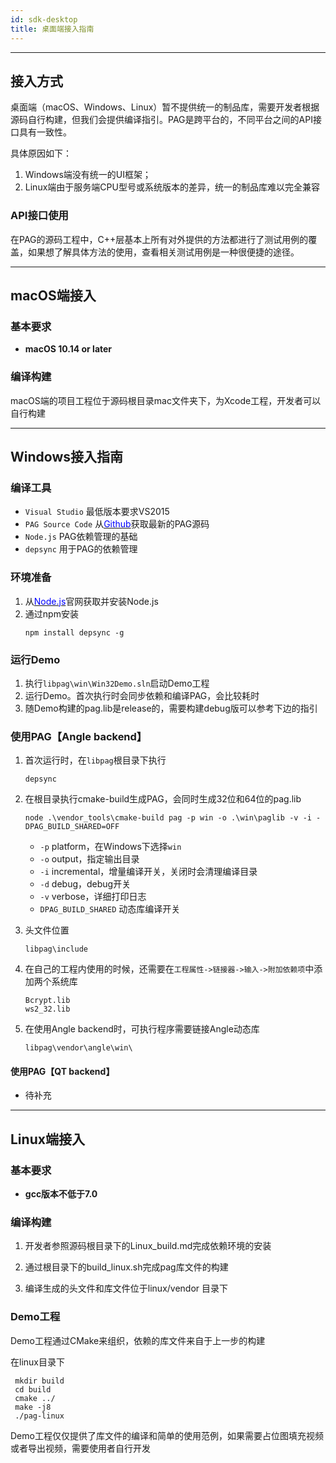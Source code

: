 ```yaml
---
id: sdk-desktop
title: 桌面端接入指南
---
```

---

## 接入方式
桌面端（macOS、Windows、Linux）暂不提供统一的制品库，需要开发者根据源码自行构建，但我们会提供编译指引。PAG是跨平台的，不同平台之间的API接口具有一致性。

具体原因如下：
1. Windows端没有统一的UI框架；<br/>
2. Linux端由于服务端CPU型号或系统版本的差异，统一的制品库难以完全兼容

### API接口使用
在PAG的源码工程中，C++层基本上所有对外提供的方法都进行了测试用例的覆盖，如果想了解具体方法的使用，查看相关测试用例是一种很便捷的途径。


---
## macOS端接入

### 基本要求
+ **macOS 10.14 or later**

### 编译构建
   macOS端的项目工程位于源码根目录mac文件夹下，为Xcode工程，开发者可以自行构建

---

## Windows接入指南
### 编译工具

* `Visual Studio` 最低版本要求VS2015
* `PAG Source Code` 从[<font color=blue>Github</font>](https://github.com/tencent/libpag)获取最新的PAG源码<br/>
* `Node.js` PAG依赖管理的基础
* `depsync` 用于PAG的依赖管理


### 环境准备

1. 从[<font color=blue>Node.js</font>](https://nodejs.org/en/)官网获取并安装Node.js
2. 通过npm安装
    ```
    npm install depsync -g
    ```


### 运行Demo

1. 执行`libpag\win\Win32Demo.sln`启动Demo工程
2. 运行Demo。首次执行时会同步依赖和编译PAG，会比较耗时
3. 随Demo构建的pag.lib是release的，需要构建debug版可以参考下边的指引


### 使用PAG【Angle backend】

1. 首次运行时，在`libpag`根目录下执行
    ```
    depsync
    ```

2. 在根目录执行cmake-build生成PAG，会同时生成32位和64位的pag.lib
    ```
    node .\vendor_tools\cmake-build pag -p win -o .\win\paglib -v -i -DPAG_BUILD_SHARED=OFF
    ```
    * `-p` platform，在Windows下选择`win`
    * `-o` output，指定输出目录
    * `-i` incremental，增量编译开关，关闭时会清理编译目录
    * `-d` debug，debug开关
    * `-v` verbose，详细打印日志
    * `DPAG_BUILD_SHARED` 动态库编译开关
   

3. 头文件位置
    ```
    libpag\include
    ```

4. 在自己的工程内使用的时候，还需要在`工程属性->链接器->输入->附加依赖项`中添加两个系统库
    ```
    Bcrypt.lib
    ws2_32.lib
    ```

5. 在使用Angle backend时，可执行程序需要链接Angle动态库
    ```
    libpag\vendor\angle\win\
    ```

#### 使用PAG【QT backend】

* 待补充


---
## Linux端接入
### 基本要求
+ **gcc版本不低于7.0**

### 编译构建
1. 开发者参照源码根目录下的Linux_build.md完成依赖环境的安装

2. 通过根目录下的build_linux.sh完成pag库文件的构建

3. 编译生成的头文件和库文件位于linux/vendor 目录下

### Demo工程
  Demo工程通过CMake来组织，依赖的库文件来自于上一步的构建
  
  在linux目录下
   ```
    mkdir build
    cd build
    cmake ../
    make -j8
    ./pag-linux
 ```
   Demo工程仅仅提供了库文件的编译和简单的使用范例，如果需要占位图填充视频或者导出视频，需要使用者自行开发
  




     